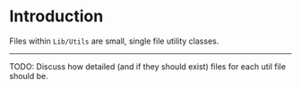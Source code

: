 # Introduction

Files within `Lib/Utils` are small, single file utility classes.

---

TODO: Discuss how detailed (and if they should exist) files for each util file should be.
